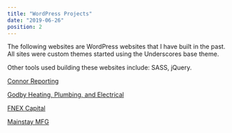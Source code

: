 ```yaml
---
title: "WordPress Projects"
date: "2019-06-26"
position: 2
---
```


The following websites are WordPress websites that I have built in the past. All sites were custom themes started using the Underscores base theme.

Other tools used building these websites include: SASS, jQuery.

<a href="https://connorreporting.com/" target="_blank">Connor Reporting</a>

<a href="https://godbyhpe.com/" target="_blank">Godby Heating, Plumbing, and Electrical</a>

<a href="http://fnexcapital.com/" target="_blank">FNEX Capital</a>

<a href="https://mainstaymfg.com/" target="_blank">Mainstay MFG</a>
